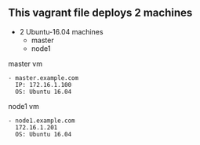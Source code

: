 This vagrant file deploys 2 machines
-   
  - 2 Ubuntu-16.04 machines
    - master
    - node1


master vm
   
    - master.example.com 
      IP: 172.16.1.100
      OS: Ubuntu 16.04

node1 vm

    - node1.example.com
      172.16.1.201
      OS: Ubuntu 16.04